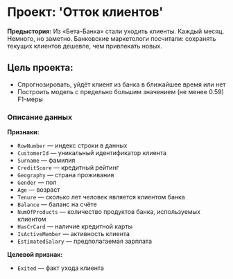 # Проект: 'Отток клиентов'

**Предыстория:** Из «Бета-Банка» стали уходить клиенты. Каждый месяц. Немного, но заметно. Банковские маркетологи посчитали: сохранять текущих клиентов дешевле, чем привлекать новых.
## Цель проекта: 
- Спрогнозировать, уйдёт клиент из банка в ближайшее время или нет 
- Построить модель с предельно большим значением (не менее 0.59) F1-меры

### Описание данных
**Признаки:**
- `RowNumber` — индекс строки в данных
- `CustomerId` — уникальный идентификатор клиента
- `Surname` — фамилия
- `CreditScore` — кредитный рейтинг
- `Geography` — страна проживания
- `Gender` — пол
- `Age` — возраст
- `Tenure` — сколько лет человек является клиентом банка
- `Balance` — баланс на счёте
- `NumOfProducts` — количество продуктов банка, используемых клиентом
- `HasCrCard` — наличие кредитной карты
- `IsActiveMember` — активность клиента
- `EstimatedSalary` — предполагаемая зарплата

**Целевой признак:**
- `Exited` — факт ухода клиента
